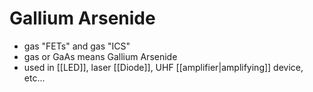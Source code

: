 # Gallium Arsenide
- gas "FETs" and gas "ICS"
- gas or GaAs means Gallium Arsenide
- used in [[LED]], laser [[Diode]], UHF [[amplifier|amplifying]] device, etc...